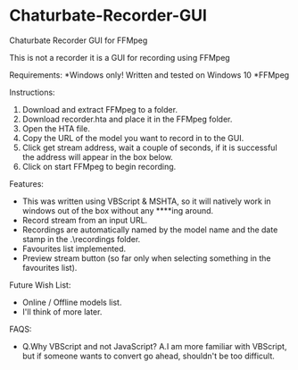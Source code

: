 # Chaturbate-Recorder-GUI
Chaturbate Recorder GUI for FFMpeg

This is not a recorder it is a GUI for recording using FFMpeg

Requirements:
  *Windows only! Written and tested on Windows 10
  *FFMpeg

Instructions:
  1. Download and extract FFMpeg to a folder.
  2. Download recorder.hta and place it in the FFMpeg folder.
  3. Open the HTA file.
  4. Copy the URL of the model you want to record in to the GUI.
  5. Click get stream address, wait a couple of seconds, if it is successful the address will appear in the box below.
  6. Click on start FFMpeg to begin recording.
  
Features:
  - This was written using VBScript & MSHTA, so it will natively work in windows out of the box without any ****ing around.
  - Record stream from an input URL.
  - Recordings are automatically named by the model name and the date stamp in the .\recordings folder.
  - Favourites list implemented.
  - Preview stream button (so far only when selecting something in the favourites list).
  
  
Future Wish List: 
  - Online / Offline models list.
  - I'll think of more later.
  
  
FAQS:
  - Q.Why VBScript and not JavaScript?
    A.I am more familiar with VBScript, but if someone wants to convert go ahead, shouldn't be too difficult.
